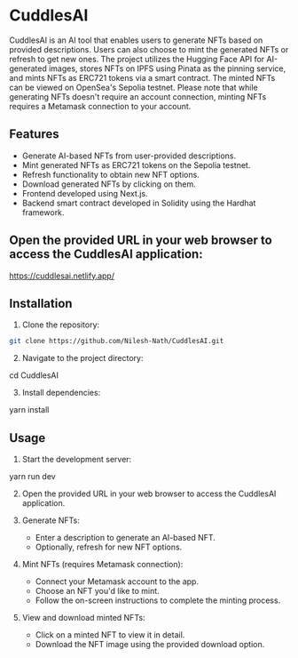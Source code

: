 # CuddlesAI

CuddlesAI is an AI tool that enables users to generate NFTs based on provided descriptions. Users can also choose to mint the generated NFTs or refresh to get new ones. The project utilizes the Hugging Face API for AI-generated images, stores NFTs on IPFS using Pinata as the pinning service, and mints NFTs as ERC721 tokens via a smart contract. The minted NFTs can be viewed on OpenSea's Sepolia testnet. Please note that while generating NFTs doesn't require an account connection, minting NFTs requires a Metamask connection to your account.

## Features

- Generate AI-based NFTs from user-provided descriptions.
- Mint generated NFTs as ERC721 tokens on the Sepolia testnet.
- Refresh functionality to obtain new NFT options.
- Download generated NFTs by clicking on them.
- Frontend developed using Next.js.
- Backend smart contract developed in Solidity using the Hardhat framework.

## Open the provided URL in your web browser to access the CuddlesAI application:

<https://cuddlesai.netlify.app/>

## Installation

1. Clone the repository:

```bash
git clone https://github.com/Nilesh-Nath/CuddlesAI.git
```

2. Navigate to the project directory:

cd CuddlesAI

3. Install dependencies:

yarn install

## Usage

1. Start the development server:

yarn run dev

2. Open the provided URL in your web browser to access the CuddlesAI application.

3. Generate NFTs:

   - Enter a description to generate an AI-based NFT.
   - Optionally, refresh for new NFT options.

4. Mint NFTs (requires Metamask connection):

   - Connect your Metamask account to the app.
   - Choose an NFT you'd like to mint.
   - Follow the on-screen instructions to complete the minting process.

5. View and download minted NFTs:
   - Click on a minted NFT to view it in detail.
   - Download the NFT image using the provided download option.
